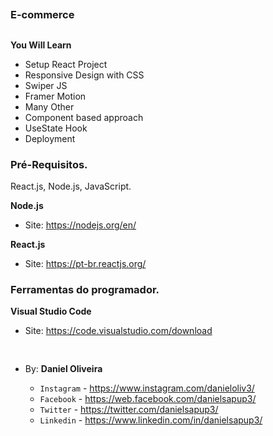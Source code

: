 ##
### E-commerce
##


**You Will Learn**

- Setup React Project
- Responsive Design with CSS
- Swiper JS
- Framer Motion
- Many Other
- Component based approach
- UseState Hook
- Deployment


### Pré-Requisitos.

React.js, Node.js, JavaScript.

**Node.js**
- Site: https://nodejs.org/en/

**React.js**
- Site: https://pt-br.reactjs.org/


### Ferramentas do programador.

**Visual Studio Code**
- Site: https://code.visualstudio.com/download





```

```


##
### 
##

- By:  **Daniel Oliveira**

  - `Instagram` - https://www.instagram.com/danieloliv3/
  - `Facebook` - https://web.facebook.com/danielsapup3/
  - `Twitter` - https://twitter.com/danielsapup3/
  - `Linkedin` - https://www.linkedin.com/in/danielsapup3/

  ##